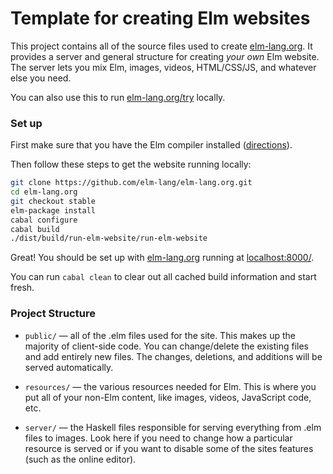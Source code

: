 # Template for creating Elm websites

This project contains all of the source files used to create
[elm-lang.org](http://elm-lang.org/). It provides a server and general
structure for creating *your own* Elm website. The server lets you mix
Elm, images, videos, HTML/CSS/JS, and whatever else you need.

You can also use this to run [elm-lang.org/try](http://elm-lang.org/try) locally.

### Set up

First make sure that you have the Elm compiler installed
([directions](https://github.com/evancz/Elm#elm)).

Then follow these steps to get the website running locally:

```bash
git clone https://github.com/elm-lang/elm-lang.org.git
cd elm-lang.org
git checkout stable
elm-package install
cabal configure
cabal build
./dist/build/run-elm-website/run-elm-website
```

Great! You should be set up with [elm-lang.org](http://elm-lang.org/) running at
[localhost:8000/](http://localhost:8000/).

You can run `cabal clean` to clear out all cached build information and start fresh.

### Project Structure

- `public/` &mdash; all of the .elm files used for the site. This makes up the
  majority of client-side code.  You can change/delete the existing files and
  add entirely new files. The changes, deletions, and additions will be served
  automatically.

- `resources/` &mdash; the various resources needed for Elm. This is where you
  put all of your non-Elm content, like images, videos, JavaScript code, etc.

- `server/` &mdash; the Haskell files responsible for serving everything from
  .elm files to images. Look here if you need to change how a particular
  resource is served or if you want to disable some of the sites features (such
  as the online editor).
